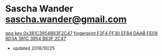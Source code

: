 # Sascha Wander <sascha.wander@gmail.com>

[gpg key 0x381C3954B63F2C47](https://raw.githubusercontent.com/wandsas/wandsas.github.io/master/mykey.pub.asc)
[fingerprint F2F4 FF30 EF84 DAAB FE09  9D3A 381C 3954 B63F 2C47](https://raw.githubusercontent.com/wandsas/wandsas.github.io/master/mykey.pub.asc)

* updated 2018/10/25

